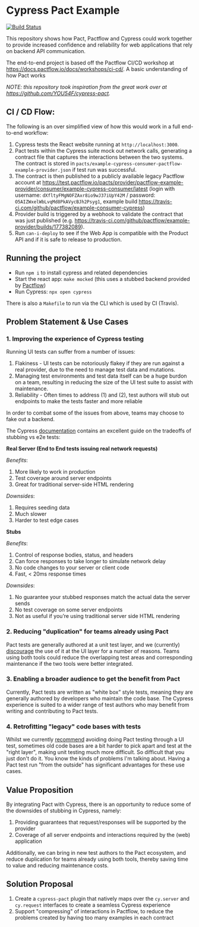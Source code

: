 # Cypress Pact Example

[![Build Status](https://travis-ci.com/pactflow/example-consumer-cypress.svg?branch=master)](https://travis-ci.com/pactflow/example-consumer-cypress)

This repository shows how Pact, Pactflow and Cypress could work together to provide increased confidence and reliability for web applications that rely on backend API communication.

The end-to-end project is based off the Pactflow CI/CD workshop at https://docs.pactflow.io/docs/workshops/ci-cd/. A basic understanding of how Pact works

*NOTE: this repository took inspiration from the great work over at https://github.com/YOU54F/cypress-pact.*

## CI / CD Flow:

The following is an over simplified view of how this would work in a full end-to-end workflow:

1. Cypress tests the React website running at `http://localhost:3000`.
1. Pact tests within the Cypress suite mock out network calls, generating a contract file that captures the interactions between the two systems. The contract is stored in `pacts/example-cypress-consumer-pactflow-example-provider.json` if test run was successful.
1. The contract is then published to a publicly available legacy Pactflow account at https://test.pactflow.io/pacts/provider/pactflow-example-provider/consumer/example-cypress-consumer/latest (login with username: `dXfltyFMgNOFZAxr8io9wJ37iUpY42M` / password: `O5AIZWxelWbLvqMd8PkAVycBJh2Psyg1`, example build https://travis-ci.com/github/pactflow/example-consumer-cypress)
1. Provider build is triggered by a webhook to validate the contract that was just published (e.g. https://travis-ci.com/github/pactflow/example-provider/builds/177382089).
1. Run `can-i-deploy` to see if the Web App is compatible with the Product API and if it is safe to release to production.

## Running the project

- Run `npm i` to install cypress and related dependencies
- Start the react app:  `make mocked` (this uses a stubbed backend provided by [Pactflow](https://pactflow.io/features))
- Run Cypress: `npx open cypress`

There is also a `Makefile` to run via the CLI which is used by CI (Travis).

## Problem Statement & Use Cases

### 1. Improving the experience of Cypress testing
Running UI tests can suffer from a number of issues:

1. Flakiness - UI tests can be notoriously flakey if they are run against a real provider, due to the need to manage test data and mutations.
1. Managing test environments and test data itself can be a huge burdon on a team, resulting in reducing the size of the UI test suite to assist with maintenance.
1. Reliability - Often times to address (1) and (2), test authors will stub out endpoints to make the tests faster and more reliable

In order to combat some of the issues from above, teams may choose to fake out a backend.

The Cypress [documentation]( https://docs.cypress.io/guides/guides/network-requests.html#Testing-Strategies) contains an excellent guide on the tradeoffs of stubbing vs e2e tests:

**Real Server (End to End tests issuing real network requests)**

*Benefits*:
1. More likely to work in production
1. Test coverage around server endpoints
1. Great for traditional server-side HTML rendering

*Downsides*:
1. Requires seeding data
1. Much slower
1. Harder to test edge cases

**Stubs**

*Benefits*:
1. Control of response bodies, status, and headers
1. Can force responses to take longer to simulate network delay
1. No code changes to your server or client code
1. Fast, < 20ms response times

*Downsides*:
1. No guarantee your stubbed responses match the actual data the server sends
1. No test coverage on some server endpoints
1. Not as useful if you’re using traditional server side HTML rendering

### 2. Reducing "duplication" for teams already using Pact

Pact tests are generally authored at a unit test layer, and we (currently) [discourage](https://docs.pact.io/consumer/#avoid-using-pact-for-tests-that-involve-the-ui) the use of it at the UI layer for a number of reasons. Teams using both tools could reduce the overlapping test areas and corresponding maintenance if the two tools were better integrated.

### 3. Enabling a broader audience to get the benefit from Pact

Currently, Pact tests are written as "white box" style tests, meaning they are generally authored by developers who maintain the code base. The Cypress experience is suited to a wider range of test authors who may benefit from writing and contributing to Pact tests.

### 4. Retrofitting "legacy" code bases with tests

Whilst we currently [recommend](https://docs.pact.io/consumer/#avoid-using-pact-for-tests-that-involve-the-ui) avoiding doing Pact testing through a UI test, sometimes old code bases are a bit harder to pick apart and test at the "right layer", making unit testing much more difficult. So difficult that you just don't do it. You know the kinds of problems I'm talking about. Having a Pact test run "from the outside" has significant advantages for these use cases.

## Value Proposition

By integrating Pact with Cypress, there is an opportunity to reduce some of the downsides of stubbing in Cypress, namely:

1. Providing guarantees that request/responses will be supported by the provider
1. Coverage of all server endpoints and interactions required by the (web) application

Additionally, we can bring in new test authors to the Pact ecosystem, and reduce duplication for teams already using both tools, thereby saving time to value and reducing maintenance costs.

## Solution Proposal

1. Create a `cypress-pact` plugin that natively maps over the `cy.server` and `cy.request` interfaces to create a seamless Cypress experience
1. Support "compressing" of interactions in Pactflow, to reduce the problems created by having too many examples in each contract
